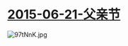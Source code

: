  # [2015-06-21-父亲节](http://www.bilibili.com/topic/v2/722.html)
 ![97tNnK.jpg](https://s1.ax1x.com/2018/03/21/97tNnK.jpg)
